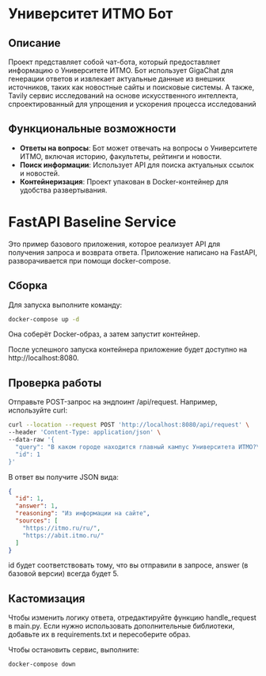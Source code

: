 # Университет ИТМО Бот

## Описание
Проект представляет собой чат-бота, который предоставляет информацию о Университете ИТМО. Бот использует GigaChat для генерации ответов и извлекает актуальные данные из внешних источников, таких как новостные сайты и поисковые системы.
А также, Tavily сервис исследований на основе искусственного интеллекта, спроектированный для упрощения и ускорения процесса исследований

## Функциональные возможности
- **Ответы на вопросы**: Бот может отвечать на вопросы о Университете ИТМО, включая историю, факультеты, рейтинги и новости.
- **Поиск информации**: Использует API для поиска актуальных ссылок и новостей.
- **Контейнеризация**: Проект упакован в Docker-контейнер для удобства развертывания.


# FastAPI Baseline Service
Это пример базового приложения, которое реализует API для получения запроса и возврата ответа.
Приложение написано на FastAPI, разворачивается при помощи docker-compose.

## Сборка
Для запуска выполните команду:

```bash
docker-compose up -d
```
Она соберёт Docker-образ, а затем запустит контейнер.

После успешного запуска контейнера приложение будет доступно на http://localhost:8080.

## Проверка работы
Отправьте POST-запрос на эндпоинт /api/request. Например, используйте curl:

```bash
curl --location --request POST 'http://localhost:8080/api/request' \
--header 'Content-Type: application/json' \
--data-raw '{
  "query": "В каком городе находится главный кампус Университета ИТМО?\n1. Москва\n2. Санкт-Петербург\n3. Екатеринбург\n4. Нижний Новгород",
  "id": 1
}'
```
В ответ вы получите JSON вида:

```json
{
  "id": 1,
  "answer": 1,
  "reasoning": "Из информации на сайте",
  "sources": [
    "https://itmo.ru/ru/",
    "https://abit.itmo.ru/"
  ]
}
```

id будет соответствовать тому, что вы отправили в запросе,
answer (в базовой версии) всегда будет 5.
## Кастомизация
Чтобы изменить логику ответа, отредактируйте функцию handle_request в main.py.
Если нужно использовать дополнительные библиотеки, добавьте их в requirements.txt и пересоберите образ.


Чтобы остановить сервис, выполните:

```bash
docker-compose down
```
